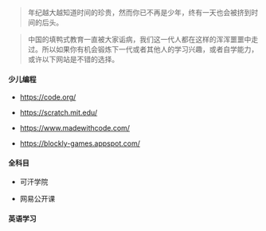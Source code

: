 > 年纪越大越知道时间的珍贵，然而你已不再是少年，终有一天也会被挤到时间的后头。

> 中国的填鸭式教育一直被大家诟病，我们这一代人都在这样的浑浑噩噩中走过。所以如果你有机会锻炼下一代或者其他人的学习兴趣，或者自学能力，或许以下网站是不错的选择。

#### 少儿编程

* https://code.org/

* https://scratch.mit.edu/

* https://www.madewithcode.com/

* https://blockly-games.appspot.com/

#### 全科目

* 可汗学院

* 网易公开课

#### 英语学习
